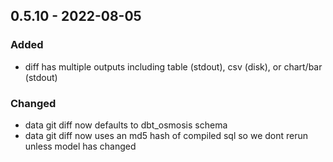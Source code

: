 ## 0.5.10 - 2022-08-05
### Added
* diff has multiple outputs including table (stdout), csv (disk), or chart/bar (stdout)
### Changed
* data git diff now defaults to dbt_osmosis schema
* data git diff now uses an md5 hash of compiled sql so we dont rerun unless model has changed
